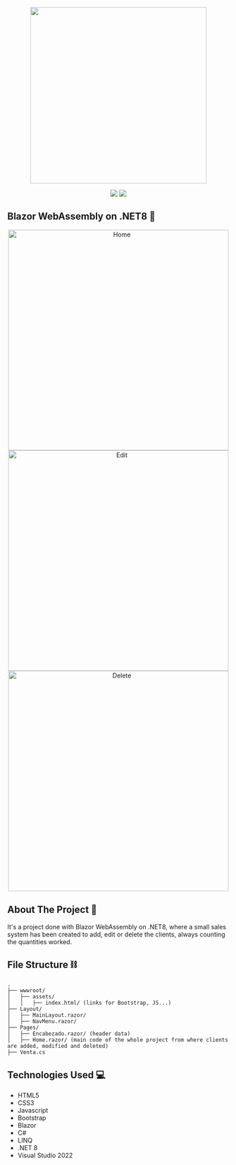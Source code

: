 <p align="center">
    <a href="https://dotnet.microsoft.com/es-es/apps/aspnet/web-apps/blazor" target="_blank"><img src="https://media.licdn.com/dms/image/D4D12AQGjnn2YOlKtxw/article-cover_image-shrink_600_2000/0/1694873441576?e=2147483647&v=beta&t=AVHC0g-iKmLtjkGJXgngg80t_hdd6LiculprwrPVSgM" width="400"></a>
</p>
   
<p align="center">
    <img src="https://img.shields.io/badge/License-MIT-yellow.svg">
    <img src="https://img.shields.io/badge/STATUS-DONE-green">
</p>

## Blazor WebAssembly on .NET8 👾

<p align="center">
    <img src="https://i.imgur.com/9MljAMN.png" width="500" alt="Home">
    <img src="https://i.imgur.com/JyRchj8.png" width="500" alt="Edit">
    <img src="https://i.imgur.com/jD4yeRY.png" width="500" alt="Delete">
</p>

## About The Project 🌟

It's a project done with Blazor WebAssembly on .NET8, where a small sales system has been created to add, edit or delete the clients, always counting the quantities worked.

## File Structure ⛓️
```
.
├── wwwroot/
│   ├── assets/
│   │   ├── index.html/ (links for Bootstrap, JS...)
├── Layout/
│   ├── MainLayout.razor/
│   ├── NavMenu.razor/
├── Pages/
│   ├── Encabezado.razor/ (header data)
│   ├── Home.razor/ (main code of the whole project from where clients are added, modified and deleted)
├── Venta.cs
```

## Technologies Used 💻

- HTML5
- CSS3
- Javascript
- Bootstrap
- Blazor
- C#
- LINQ
- .NET 8
- Visual Studio 2022

